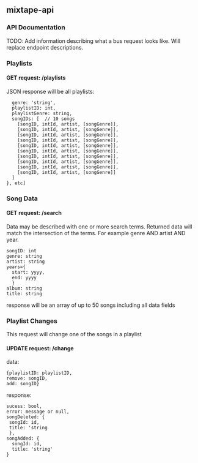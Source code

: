 ## mixtape-api

### API Documentation

TODO:  Add information describing what a bus request looks like.  Will replace endpoint descriptions.

### Playlists

#### GET request: /playlists

JSON response will be all playlists:

```playlists:[{
  genre: 'string',
  playlistID: int,
  playlistGenre: string,
  songIDs: [  // 10 songs
    [songID, intId, artist, [songGenre]],
    [songID, intId, artist, [songGenre]],
    [songID, intId, artist, [songGenre]],
    [songID, intId, artist, [songGenre]],
    [songID, intId, artist, [songGenre]],
    [songID, intId, artist, [songGenre]],
    [songID, intId, artist, [songGenre]],
    [songID, intId, artist, [songGenre]],
    [songID, intId, artist, [songGenre]],
    [songID, intId, artist, [songGenre]]
  ]	
}, etc]
```
### Song Data

#### GET request: /search
Data may be described with one or more search terms.  Returned data will match the intersection of the terms.  For example genre AND artist AND year.
```
songID: int
genre: string
artist: string
years={
  start: yyyy,
  end: yyyy
  }
album: string
title: string
```
response will be an array of up to 50 songs including all data fields

### Playlist Changes

This request will change one of the songs in a playlist

#### UPDATE request: /change

data: 
```
{playlistID: playlistID,
remove: songID,
add: songID}
```

response:

```{
sucess: bool,
error: message or null,
songDeleted: {
 songId: id,
 title: 'string
 },
songAdded: {
  songId: id,
  title: 'string'
}
```





